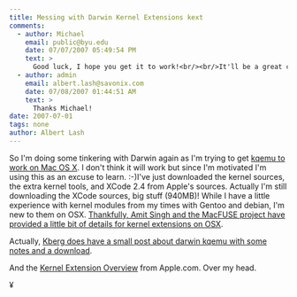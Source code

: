 ```yaml
---
title: Messing with Darwin Kernel Extensions kext
comments:
  - author: Michael
    email: public@byu.edu
    date: 07/07/2007 05:49:54 PM
    text: >
      Good luck, I hope you get it to work!<br/><br/>It'll be a great contribution to OSS users and Mac users both (and OSS Mac users :-) )<br/><br/>Thanks,<br/>Michael
  - author: admin
    email: albert.lash@savonix.com
    date: 07/08/2007 01:44:51 AM
    text: >
      Thanks Michael!
date: 2007-07-01
tags: none
author: Albert Lash
---
```

So I'm doing some tinkering with Darwin again as I'm trying to get <a href="http://www.docunext.com/blog/2007/06/30/converting-parallels-machines-to-vmware-fusion/">kqemu to work on Mac OS X</a>. I don't think it will work but since I'm motivated I'm using this as an excuse to learn. :-)I've just downloaded the kernel sources, the extra kernel tools, and XCode 2.4 from Apple's sources. Actually I'm still downloading the XCode sources, big stuff (940MB)! While I have a little experience with kernel modules from my times with Gentoo and debian, I'm new to them on OSX. <a rel="nofollow" href="http://code.google.com/p/macfuse/wiki/HOWTO">Thankfully, Amit Singh and the MacFUSE project have provided a little bit of details for kernel extensions on OSX</a>.

Actually, <a rel="nofollow" href="http://mike.kronenberg.org/mike/?p=11">Kberg does have a small post about darwin kqemu with some notes and a download</a>.

And the <a rel="nofollow" href="http://developer.apple.com/documentation/Darwin/Conceptual/KernelProgramming/Extend/chapter_17_section_1.html#//apple_ref/doc/uid/TP30000905-CH220-DontLinkElementID_223">Kernel  Extension Overview</a> from Apple.com. Over my head.

¥

